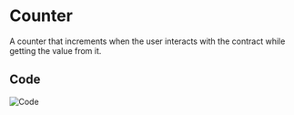 # Counter

A counter that increments when the user interacts with the contract while getting the value from it.

## Code

![Code](https://i.imgur.com/AP7m7jj.png)
